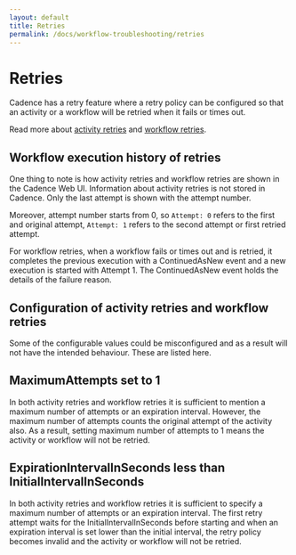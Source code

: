 ```yaml
---
layout: default
title: Retries
permalink: /docs/workflow-troubleshooting/retries
---
```


# Retries

Cadence has a retry feature where a retry policy can be configured so that an activity or a workflow will be retried when it fails or times out.

Read more about [activity retries](https://cadenceworkflow.io/docs/concepts/activities/#retries) and [workflow retries](https://cadenceworkflow.io/docs/concepts/workflows/#workflow-retries).

## Workflow execution history of retries

One thing to note is how activity retries and workflow retries are shown in the Cadence Web UI. Information about activity retries is not stored in Cadence. Only the last attempt is shown with the attempt number.

Moreover, attempt number starts from 0, so `Attempt: 0` refers to the first and original attempt, `Attempt: 1` refers to the second attempt or first retried attempt.

For workflow retries, when a workflow fails or times out and is retried, it completes the previous execution with a ContinuedAsNew event and a new execution is started with Attempt 1. The ContinuedAsNew event holds the details of the failure reason.

## Configuration of activity retries and workflow retries

Some of the configurable values could be misconfigured and as a result will not have the intended behaviour. These are listed here.

## MaximumAttempts set to 1

In both activity retries and workflow retries it is sufficient to mention a maximum number of attempts or an expiration interval. However, the maximum number of attempts counts the original attempt of the activity also. As a result, setting maximum number of attempts to 1 means the activity or workflow will not be retried.

## ExpirationIntervalInSeconds less than InitialIntervalInSeconds

In both activity retries and workflow retries it is sufficient to specify a maximum number of attempts or an expiration interval. The first retry attempt waits for the InitialIntervalInSeconds before starting and when an expiration interval is set lower than the initial interval, the retry policy becomes invalid and the activity or workflow will not be retried.


